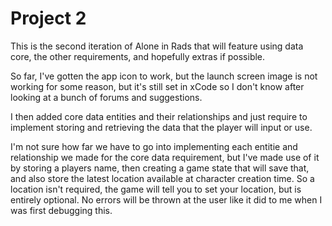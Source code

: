 # Project 2

This is the second iteration of Alone in Rads that will feature using data core, the other requirements, and hopefully extras if possible.

So far, I've gotten the app icon to work, but the launch screen image is not working for some reason, but it's still set in xCode so I don't know after looking at a bunch of forums and suggestions.

I then added core data entities and their relationships and just require to implement storing and retrieving the data that the player will input or use.

I'm not sure how far we have to go into implementing each entitie and relationship we made for the core data requirement, but I've made use of it by storing a players name, then creating a game state that will save that, and also store the latest location available at character creation time. So a location isn't required, the game will tell you to set your location, but is entirely optional. No errors will be thrown at the user like it did to me when I was first debugging this.


